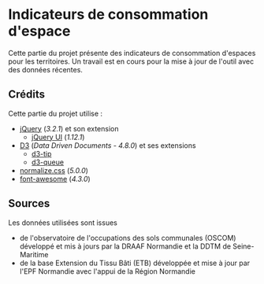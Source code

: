 # Indicateurs de consommation d'espace

Cette partie du projet présente des indicateurs de consommation d'espaces pour les territoires. Un travail est en cours pour la mise à jour de l'outil avec des données récentes.

## Crédits
Cette partie du projet utilise :
* [jQuery][jquery] (*3.2.1*) et son extension
   * [jQuery UI][jquery_ui] (*1.12.1*)
* [D3][d3js] (*Data Driven Documents - 4.8.0*) et ses extensions
   * [d3-tip][d3-tip]
   * [d3-queue][d3-queue]
* [normalize.css][normalize_css] (*5.0.0*)
* [font-awesome][font-awesome] (*4.3.0*)

## Sources
Les données utilisées sont issues
* de l'observatoire de l'occupations des sols communales (OSCOM) développé et mis à jours par la DRAAF Normandie et la DDTM de Seine-Maritime
* de la base Extension du Tissu Bâti (ETB) développée et mise à jour par l'EPF Normandie avec l'appui de la Région Normandie

[jquery]:http://jquery.com
[jquery_ui]:http://jqueryui.com
[d3js]:https://d3js.org
[d3-tip]:https://d3js.org/d3-tip
[d3-queue]:https://d3js.org/d3-queue
[normalize_css]:http://necolas.github.io/normalize.css
[font-awesome]:http://fontawesome.io
